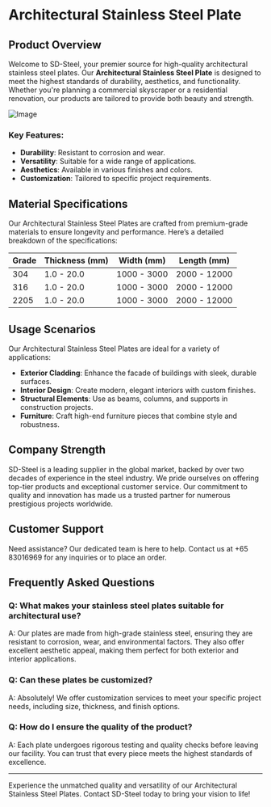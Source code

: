 # Architectural Stainless Steel Plate

## Product Overview

Welcome to SD-Steel, your premier source for high-quality architectural stainless steel plates. Our **Architectural Stainless Steel Plate** is designed to meet the highest standards of durability, aesthetics, and functionality. Whether you're planning a commercial skyscraper or a residential renovation, our products are tailored to provide both beauty and strength.

![Image](https://github.com/user-attachments/assets/2567258e-e124-4816-932d-1809bd27ef0b)

### Key Features:
- **Durability**: Resistant to corrosion and wear.
- **Versatility**: Suitable for a wide range of applications.
- **Aesthetics**: Available in various finishes and colors.
- **Customization**: Tailored to specific project requirements.

## Material Specifications

Our Architectural Stainless Steel Plates are crafted from premium-grade materials to ensure longevity and performance. Here’s a detailed breakdown of the specifications:

| Grade | Thickness (mm) | Width (mm) | Length (mm) |
|-------|----------------|------------|-------------|
| 304   | 1.0 - 20.0     | 1000 - 3000 | 2000 - 12000 |
| 316   | 1.0 - 20.0     | 1000 - 3000 | 2000 - 12000 |
| 2205  | 1.0 - 20.0     | 1000 - 3000 | 2000 - 12000 |

## Usage Scenarios

Our Architectural Stainless Steel Plates are ideal for a variety of applications:

- **Exterior Cladding**: Enhance the facade of buildings with sleek, durable surfaces.
- **Interior Design**: Create modern, elegant interiors with custom finishes.
- **Structural Elements**: Use as beams, columns, and supports in construction projects.
- **Furniture**: Craft high-end furniture pieces that combine style and robustness.

## Company Strength

SD-Steel is a leading supplier in the global market, backed by over two decades of experience in the steel industry. We pride ourselves on offering top-tier products and exceptional customer service. Our commitment to quality and innovation has made us a trusted partner for numerous prestigious projects worldwide.

## Customer Support

Need assistance? Our dedicated team is here to help. Contact us at +65 83016969 for any inquiries or to place an order.

## Frequently Asked Questions

### Q: What makes your stainless steel plates suitable for architectural use?
A: Our plates are made from high-grade stainless steel, ensuring they are resistant to corrosion, wear, and environmental factors. They also offer excellent aesthetic appeal, making them perfect for both exterior and interior applications.

### Q: Can these plates be customized?
A: Absolutely! We offer customization services to meet your specific project needs, including size, thickness, and finish options.

### Q: How do I ensure the quality of the product?
A: Each plate undergoes rigorous testing and quality checks before leaving our facility. You can trust that every piece meets the highest standards of excellence.

---

Experience the unmatched quality and versatility of our Architectural Stainless Steel Plates. Contact SD-Steel today to bring your vision to life!